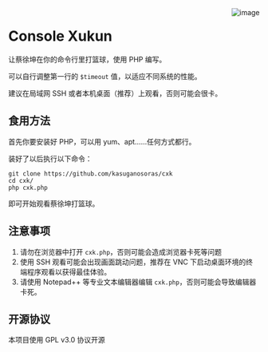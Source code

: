 <img src='https://i.imgur.com/8oyTKg7.png' alt='image' align=right />

# Console Xukun

让蔡徐坤在你的命令行里打篮球，使用 PHP 编写。

可以自行调整第一行的 `$timeout` 值，以适应不同系统的性能。

建议在局域网 SSH 或者本机桌面（推荐）上观看，否则可能会很卡。

## 食用方法

首先你要安装好 PHP，可以用 yum、apt……任何方式都行。

装好了以后执行以下命令：

```
git clone https://github.com/kasuganosoras/cxk
cd cxk/
php cxk.php
```
即可开始观看蔡徐坤打篮球。

## 注意事项

1. 请勿在浏览器中打开 `cxk.php`，否则可能会造成浏览器卡死等问题
2. 使用 SSH 观看可能会出现画面跳动问题，推荐在 VNC 下启动桌面环境的终端程序观看以获得最佳体验。
3. 请使用 Notepad++ 等专业文本编辑器编辑 `cxk.php`，否则可能会导致编辑器卡死。

## 开源协议

本项目使用 GPL v3.0 协议开源

